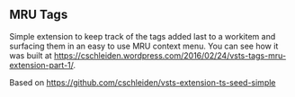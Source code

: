 ## MRU Tags ##

Simple extension to keep track of the tags added last to a workitem and surfacing them in an easy to use MRU context menu. You can see how it was built at https://cschleiden.wordpress.com/2016/02/24/vsts-tags-mru-extension-part-1/.

Based on https://github.com/cschleiden/vsts-extension-ts-seed-simple
